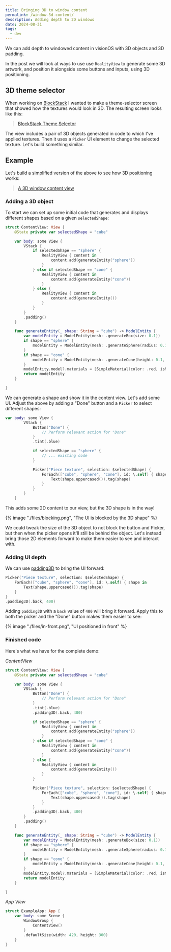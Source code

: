 ```yaml
---
title: Bringing 3D to window content
permalink: /window-3d-content/
description: Adding depth to 2D windows
date: 2024-08-31
tags:
  - dev
---
```


We can add depth to windowed content in visionOS with 3D objects and 3D padding.

In the post we will look at ways to use use `RealityView` to generate some 3D artwork, and position it alongside some buttons and inputs, using 3D positioning.

## 3D theme selector

When working on [BlockStack](/blockstack-testflight/) I wanted to make a theme-selector screen that showed how the textures would look in 3D. The resulting screen looks like this:

<blockquote class="imgur-embed-pub" lang="en" data-id="a/6V45WJT"  ><a href="//imgur.com/a/6V45WJT">BlockStack Theme Selector</a></blockquote><script async src="//s.imgur.com/min/embed.js" charset="utf-8"></script>

The view includes a pair of 3D objects generated in code to which I've applied textures. Then it uses a `Picker` UI element to change the selected texture. Let's build something similar.

## Example

Let's build a simplified version of the above to see how 3D positioning works:

<blockquote class="imgur-embed-pub" lang="en" data-id="a/lfYc0WM"  ><a href="//imgur.com/a/lfYc0WM">A 3D window content view</a></blockquote><script async src="//s.imgur.com/min/embed.js" charset="utf-8"></script>

### Adding a 3D object

To start we can set up some initial code that generates and displays different shapes based on a given `selectedShape`:

```swift
struct ContentView: View {
    @State private var selectedShape = "cube"

    var body: some View {
        VStack {
            if selectedShape == "sphere" {
                RealityView { content in
                    content.add(generateEntity("sphere"))
                }
            } else if selectedShape == "cone" {
                RealityView { content in
                    content.add(generateEntity("cone"))
                }
            } else {
                RealityView { content in
                    content.add(generateEntity())
                }
            }
        }
        .padding()
    }

    func generateEntity(_ shape: String = "cube") -> ModelEntity {
        var modelEntity = ModelEntity(mesh: .generateBox(size: 0.1))
        if shape == "sphere" {
            modelEntity = ModelEntity(mesh: .generateSphere(radius: 0.1))
        }
        if shape == "cone" {
            modelEntity = ModelEntity(mesh: .generateCone(height: 0.1, radius: 0.1))
        }
        modelEntity.model?.materials = [SimpleMaterial(color: .red, isMetallic: true)]
        return modelEntity
    }

}
```

We can generate a shape and show it in the content view. Let's add some UI. Adjust the above by adding a "Done" button and a `Picker` to select different shapes:

```swift
var body: some View {
        VStack {
            Button("Done") {
                // Perform relevant action for "Done"
            }
            .tint(.blue)

            if selectedShape == "sphere" {
                // ... existing code
            }

            Picker("Piece texture", selection: $selectedShape) {
                ForEach(["cube", "sphere", "cone"], id: \.self) { shape in
                    Text(shape.uppercased()).tag(shape)
                }
            }
        }
    }
```

This adds some 2D content to our view, but the 3D shape is in the way!

{% image "./files/blocking.png", "The UI is blocked by the 3D shape" %}

We could tweak the size of the 3D object to not block the button and Picker, but then when the picker opens it'll still be behind the object. Let's instead bring those 2D elements forward to make them easier to see and interact with.

### Adding UI depth

We can use [padding3D](https://developer.apple.com/documentation/swiftui/view/padding3d) to bring the UI forward:

```swift
Picker("Piece texture", selection: $selectedShape) {
    ForEach(["cube", "sphere", "cone"], id: \.self) { shape in
        Text(shape.uppercased()).tag(shape)
    }
}
.padding3D(.back, 400)
```

Adding `padding3D` with a `back` value of `400` will bring it forward. Apply this to both the picker and the "Done" button makes them easier to see:

{% image "./files/in-front.png", "UI positioned in front" %}

### Finished code

Here's what we have for the complete demo:

_ContentView_

```swift
struct ContentView: View {
    @State private var selectedShape = "cube"

    var body: some View {
        VStack {
            Button("Done") {
                // Perform relevant action for "Done"
            }
            .tint(.blue)
            .padding3D(.back, 400)

            if selectedShape == "sphere" {
                RealityView { content in
                    content.add(generateEntity("sphere"))
                }
            } else if selectedShape == "cone" {
                RealityView { content in
                    content.add(generateEntity("cone"))
                }
            } else {
                RealityView { content in
                    content.add(generateEntity())
                }
            }

            Picker("Piece texture", selection: $selectedShape) {
                ForEach(["cube", "sphere", "cone"], id: \.self) { shape in
                    Text(shape.uppercased()).tag(shape)
                }
            }
            .padding3D(.back, 400)
        }
        .padding()
    }

    func generateEntity(_ shape: String = "cube") -> ModelEntity {
        var modelEntity = ModelEntity(mesh: .generateBox(size: 0.1))
        if shape == "sphere" {
            modelEntity = ModelEntity(mesh: .generateSphere(radius: 0.1))
        }
        if shape == "cone" {
            modelEntity = ModelEntity(mesh: .generateCone(height: 0.1, radius: 0.1))
        }
        modelEntity.model?.materials = [SimpleMaterial(color: .red, isMetallic: true)]
        return modelEntity
    }

}
```

_App View_

```swift
struct ExampleApp: App {
    var body: some Scene {
        WindowGroup {
            ContentView()
        }
        .defaultSize(width: 420, height: 300)
    }
}
```

